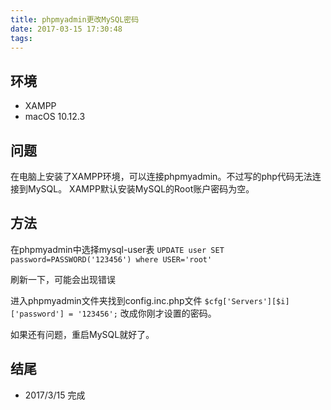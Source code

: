 ```yaml
---
title: phpmyadmin更改MySQL密码
date: 2017-03-15 17:30:48
tags:
---
```

## 环境
* XAMPP 
* macOS 10.12.3

## 问题
在电脑上安装了XAMPP环境，可以连接phpmyadmin。不过写的php代码无法连接到MySQL。
XAMPP默认安装MySQL的Root账户密码为空。
## 方法
<!--more-->
在phpmyadmin中选择mysql-user表
`UPDATE user SET password=PASSWORD('123456') where USER='root'`

刷新一下，可能会出现错误

进入phpmyadmin文件夹找到config.inc.php文件
`$cfg['Servers'][$i]['password'] = '123456';`
改成你刚才设置的密码。

如果还有问题，重启MySQL就好了。

## 结尾

* 2017/3/15 完成



